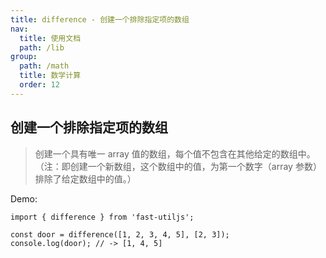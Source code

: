 ```yaml
---
title: difference - 创建一个排除指定项的数组
nav:
  title: 使用文档
  path: /lib
group:
  path: /math
  title: 数学计算
  order: 12
---
```


## 创建一个排除指定项的数组

> 创建一个具有唯一 array 值的数组，每个值不包含在其他给定的数组中。（注：即创建一个新数组，这个数组中的值，为第一个数字（array 参数）排除了给定数组中的值。）

Demo:

```tsx | pure
import { difference } from 'fast-utiljs';

const door = difference([1, 2, 3, 4, 5], [2, 3]);
console.log(door); // -> [1, 4, 5]
```
